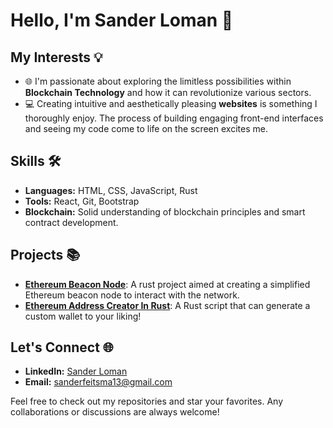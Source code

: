 # Hello, I'm Sander Loman 👋

## My Interests 💡

- 🌐 I'm passionate about exploring the limitless possibilities within **Blockchain Technology** and how it can revolutionize various sectors.
- 💻 Creating intuitive and aesthetically pleasing **websites** is something I thoroughly enjoy. The process of building engaging front-end interfaces and seeing my code come to life on the screen excites me.
  
## Skills 🛠

- **Languages:** HTML, CSS, JavaScript, Rust
- **Tools:** React, Git, Bootstrap
- **Blockchain:** Solid understanding of blockchain principles and smart contract development.

## Projects 📚

- **[Ethereum Beacon Node](https://github.com/SanderLoman/rust-p2p)**: A rust project aimed at creating a simplified Ethereum beacon node to interact with the network.
- **[Ethereum Address Creator In Rust](https://github.com/SanderLoman/address-creator)**: A Rust script that can generate a custom wallet to your liking!

## Let's Connect 🌐

- **LinkedIn:** [Sander Loman](https://www.linkedin.com/in/sanderloman/)
- **Email:** sanderfeitsma13@gmail.com

Feel free to check out my repositories and star your favorites. Any collaborations or discussions are always welcome!
